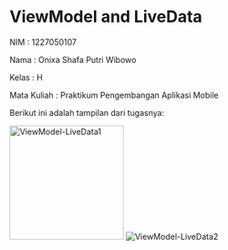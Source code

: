 # ViewModel and LiveData

<p>NIM : 1227050107</p>
<p>Nama : Onixa Shafa Putri Wibowo</p>
<p>Kelas : H</p>
<p>Mata Kuliah : Praktikum Pengembangan Aplikasi Mobile</p>

Berikut ini adalah tampilan dari tugasnya:
<p>
  <img src="https://github.com/user-attachments/assets/da4b0310-fe04-4759-9f0c-9903bde227f6" alt="ViewModel-LiveData1" width="200" />
  <img src="https://github.com/user-attachments/assets/f2ec69ea-4dfa-4bf8-b16e-44bd5b24c713" alt="ViewModel-LiveData2" witdh="400" />
</p>
